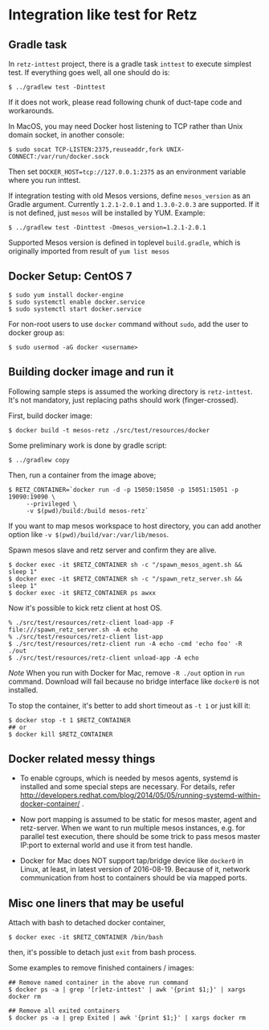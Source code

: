 # Integration like test for Retz

## Gradle task

In `retz-inttest` project, there is a gradle task `inttest` to execute
simplest test. If everything goes well, all one should do is:

```
$ ../gradlew test -Dinttest
```

If it does not work, please read following chunk of duct-tape code and
workarounds.

In MacOS, you may need Docker host listening to TCP rather than Unix
domain socket, in another console:

```
$ sudo socat TCP-LISTEN:2375,reuseaddr,fork UNIX-CONNECT:/var/run/docker.sock
```

Then set `DOCKER_HOST=tcp://127.0.0.1:2375` as an environment variable where
you run inttest.

If integration testing with old Mesos versions, define `mesos_version` as an
Gradle argument. Currently `1.2.1-2.0.1` and `1.3.0-2.0.3` are supported.
If it is not defined, just `mesos` will be installed by YUM. Example:

```
$ ../gradlew test -Dinttest -Dmesos_version=1.2.1-2.0.1
```

Supported Mesos version is defined in toplevel `build.gradle`, which is
originally imported from result of `yum list mesos`

## Docker Setup: CentOS 7

```
$ sudo yum install docker-engine
$ sudo systemctl enable docker.service
$ sudo systemctl start docker.service
```

For non-root users to use `docker` command without `sudo`, add the user
to docker group as:

```
$ sudo usermod -aG docker <username>
```

## Building docker image and run it

Following sample steps is assumed the working directory is `retz-inttest`. It's not
mandatory, just replacing paths should work (finger-crossed).

First, build docker image:

```
$ docker build -t mesos-retz ./src/test/resources/docker
```

Some preliminary work is done by gradle script:

```
$ ../gradlew copy
```

Then, run a container from the image above;

```
$ RETZ_CONTAINER=`docker run -d -p 15050:15050 -p 15051:15051 -p 19090:19090 \
     --privileged \
     -v $(pwd)/build:/build mesos-retz`
```

If you want to map mesos workspace to host directory, you can add another option like
`-v $(pwd)/build/var:/var/lib/mesos`.

Spawn mesos slave and retz server and confirm they are alive.

```
$ docker exec -it $RETZ_CONTAINER sh -c "/spawn_mesos_agent.sh && sleep 1"
$ docker exec -it $RETZ_CONTAINER sh -c "/spawn_retz_server.sh && sleep 1"
$ docker exec -it $RETZ_CONTAINER ps awxx
```

Now it's possible to kick retz client at host OS.

```
% ./src/test/resources/retz-client load-app -F file:///spawn_retz_server.sh -A echo
% ./src/test/resources/retz-client list-app
$ ./src/test/resources/retz-client run -A echo -cmd 'echo foo' -R ./out
$ ./src/test/resources/retz-client unload-app -A echo
```

*Note* When you run with Docker for Mac, remove `-R ./out` option in `run` command.
Download will fail because no bridge interface like `docker0` is not installed.

To stop the container, it's better to add short timeout as `-t 1` or just kill it:

```
$ docker stop -t 1 $RETZ_CONTAINER
## or
$ docker kill $RETZ_CONTAINER
```

## Docker related messy things

- To enable cgroups, which is needed by mesos agents, systemd is installed
  and some special steps are necessary. For details, refer
  http://developers.redhat.com/blog/2014/05/05/running-systemd-within-docker-container/ .

- Now port mapping is assumed to be static for mesos master, agent and retz-server.
  When we want to run multiple mesos instances, e.g. for parallel test
  execution, there should be some trick to pass mesos master IP:port to
  external world and use it from test handle.

- Docker for Mac does NOT support tap/bridge device like `docker0` in
  Linux, at least, in latest version of 2016-08-19. Because of it,
  network communication from host to containers should be via mapped
  ports.

## Misc one liners that may be useful

Attach with bash to detached docker container,

```
$ docker exec -it $RETZ_CONTAINER /bin/bash
```

then, it's possible to detach just `exit` from bash process.

Some examples to remove finished containers / images:

```
## Remove named container in the above run command
$ docker ps -a | grep '[r]etz-inttest' | awk '{print $1;}' | xargs docker rm

## Remove all exited containers
$ docker ps -a | grep Exited | awk '{print $1;}' | xargs docker rm
```


